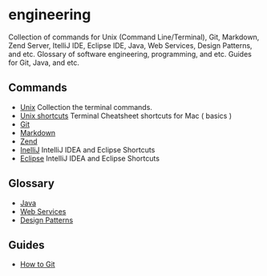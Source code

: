 engineering
===========

Collection of commands for Unix (Command Line/Terminal), Git, Markdown, Zend Server, ItelliJ IDE, Eclipse IDE, Java, Web Services, Design Patterns, and etc. Glossary of software engineering, programming, and etc. Guides for Git, Java, and etc. 

Commands
--------

- [Unix](https://github.com/valerysamovich/engineering/blob/master/docs/unix.md) Collection the terminal commands.
- [Unix shortcuts](https://github.com/0nn0/terminal-mac-cheatsheet/wiki/Terminal-Cheatsheet-for-Mac-(-basics-)) Terminal Cheatsheet shortcuts for Mac ( basics )
- [Git](https://github.com/valerysamovich/engineering/blob/master/docs/git.md)
- [Markdown](https://github.com/valerysamovich/engineering/blob/master/docs/markdown.md)
- [Zend](https://github.com/valerysamovich/engineering/blob/master/docs/zend.md)
- [InelliJ](https://github.com/valerysamovich/engineering/blob/master/docs/eclipse.md) IntelliJ IDEA and Eclipse Shortcuts
- [Eclipse](https://github.com/valerysamovich/engineering/blob/master/docs/eclipse.md) IntelliJ IDEA and Eclipse Shortcuts

Glossary
--------

- [Java](https://github.com/valerysamovich/engineering/blob/master/docs/java.md)
- [Web Services](https://github.com/valerysamovich/engineering/blob/master/docs/web-services.md)
- [Design Patterns](https://github.com/valerysamovich/engineering/blob/master/docs/design-patterns.md)

Guides
------

- [How to Git](https://github.com/valerysamovich/engineering/blob/master/docs/how-to-git.md)
